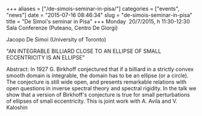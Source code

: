 +++
aliases = ["/de-simois-seminar-in-pisa/"]
categories = ["events", "news"]
date = "2015-07-16 08:46:34"
slug = "de-simois-seminar-in-pisa"
title = "De Simoi's seminar in Pisa"
+++
Monday  20/7/2015, h 11:30-12:30 Sala Conferenze (Puteano, Centro De
Giorgi)

Jacopo De Simoi (University of Toronto)

"AN INTEGRABLE BILLIARD CLOSE TO AN ELLIPSE OF SMALL ECCENTRICITY IS AN
ELLIPSE"

Abstract: In 1927 G. Birkhoff conjectured that if a billiard in a
strictly convex smooth domain is integrable, the domain has to be an
ellipse (or a circle). The conjecture is still wide open, and presents
remarkable relations with open questions in inverse spectral theory and
spectral rigidity. In the talk we show that a version of Birkhoff's
conjecture is true for small perturbations of ellipses of small
eccentricity. This is joint work with A. Avila and V. Kaloshin
